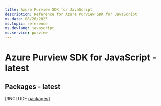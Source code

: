 ```yaml
---
title: Azure Purview SDK for JavaScript
description: Reference for Azure Purview SDK for JavaScript
ms.date: 08/26/2025
ms.topic: reference
ms.devlang: javascript
ms.service: purview
---
```

# Azure Purview SDK for JavaScript - latest
## Packages - latest
[!INCLUDE [packages](purview-index.md)]